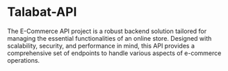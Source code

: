# Talabat-API
The E-Commerce API project is a robust backend solution tailored for managing the essential functionalities of an online store. Designed with scalability, security, and performance in mind, this API provides a comprehensive set of endpoints to handle various aspects of e-commerce operations.

